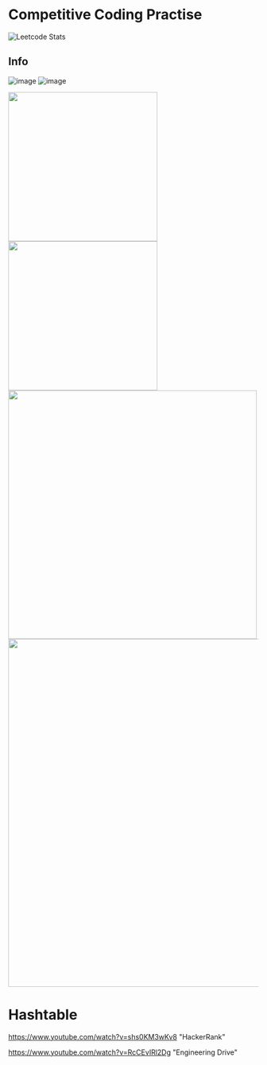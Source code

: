 # Competitive Coding Practise
![Leetcode Stats](https://leetcard.jacoblin.cool/kalidasvb)

## Info 
![image](https://user-images.githubusercontent.com/70281178/190897327-d5559221-b28f-4e07-96e0-c4165d6b8bc1.png)
![image](https://user-images.githubusercontent.com/70281178/190897374-699a99b3-3ba7-4524-9d4d-5bf3cf54285b.png)

 <img height="300em" src="https://user-images.githubusercontent.com/70281178/190897060-80026f7c-d84f-43cd-b8f8-1778a5b3cd12.png"/>
 <img height="300em" src="https://user-images.githubusercontent.com/70281178/190897101-f3bc3d73-b4c7-4506-aabc-cd3176ca3501.png"/>

 <img height="500em" src="https://user-images.githubusercontent.com/70281178/190896652-f6d78c5a-3694-48e7-87e2-879913720638.png"/>
 
 <img height="700em" src="https://user-images.githubusercontent.com/70281178/190896933-72caf1d3-3cd0-42d7-9b0e-2e673ba0ad62.png"/>

 
# Hashtable

 https://www.youtube.com/watch?v=shs0KM3wKv8 "HackerRank"
 
 https://www.youtube.com/watch?v=RcCEvIRl2Dg "Engineering Drive"


